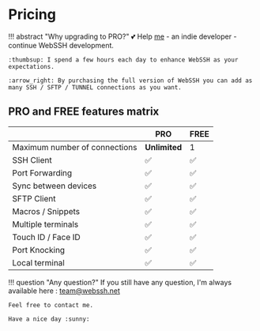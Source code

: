 # Pricing

!!! abstract "Why upgrading to PRO?"
    :two_hearts: Help [me](https://mengus.net) - an indie developer - continue WebSSH development.

    :thumbsup: I spend a few hours each day to enhance WebSSH as your expectations.

    :arrow_right: By purchasing the full version of WebSSH you can add as many SSH / SFTP / TUNNEL connections as you want.

## PRO and FREE features matrix
| | **PRO** | FREE |
| --- | --- | --- |
| Maximum number of connections | **Unlimited** | 1 |
| SSH Client | :white_check_mark: | :white_check_mark: |
| Port Forwarding | :white_check_mark: | :white_check_mark: |
| Sync between devices | :white_check_mark: | :white_check_mark: |
| SFTP Client | :white_check_mark: | :white_check_mark: |
| Macros / Snippets | :white_check_mark: | :white_check_mark: |
| Multiple terminals | :white_check_mark: | :white_check_mark: |
| Touch ID / Face ID | :white_check_mark: | :white_check_mark: |
| Port Knocking | :white_check_mark: | :white_check_mark: |
| Local terminal | :white_check_mark: | :white_check_mark: |

!!! question "Any question?"
    If you still have any question, I'm always available here : team@webssh.net

    Feel free to contact me.

    Have a nice day :sunny: